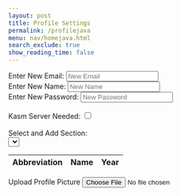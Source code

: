 ```yaml
---
layout: post
title: Profile Settings
permalink: /profilejava
menu: nav/homejava.html
search_exclude: true
show_reading_time: false
---
```

<div class="profile-container">
 <div class="card">
   <form>
     <div>
       <label for="newUid">Enter New Email:</label>
       <input type="text" id="newEmail" placeholder="New Email">
     </div>
     <div>
       <label for="newName">Enter New Name:</label>
       <input type="text" id="newName" placeholder="New Name">
     </div>
      <div>
       <label for="newPassword">Enter New Password:</label>
       <input type="text" id="newPassword" placeholder="New Password">
     </div>
     <br>
     <div>
       <label for="kasmServerNeeded">Kasm Server Needed:
       <input type="checkbox" id="kasmServerNeeded" onclick="toggleKasmServerNeeded()">
       </label>
     </div>
     <br>
     <div>
       <label for="sectionDropdown">Select and Add Section:</label>
       <div class="icon-container">
         <select id="sectionDropdown">
           <!-- Options will be dynamically populated -->
         </select>
         <i class="fas fa-plus" onclick="addSection()"></i>
       </div>
     </div>
     <table>
       <thead>
         <tr>
           <th>Abbreviation</th>
           <th>Name</th>
           <th>Year</th>
         </tr>
       </thead>
       <tbody id="profileResult">
         <!-- Table rows will be dynamically populated -->
       </tbody>
     </table>
     <label for="profilePicture" class="file-icon"> Upload Profile Picture <i class="fas fa-upload"></i> <!-- Replace this with your desired icon -->
     </label>
     <input type="file" id="profilePicture" accept="image/*" onchange="saveProfilePicture()">
     <div class="image-container" id="profileImageBox">
         <!-- Profile picture will be displayed here -->
     </div>
     <p id="profile-message" style="color: red;"></p>
   </form>
 </div>
</div>
<script type="module">
// Import fetchOptions from config.js
import {javaURI, fetchOptions} from '{{site.baseurl}}/assets/js/api/config.js';
// Import functions from config.js
import {putUpdate, postUpdate, deleteData, logoutUserJava } from "{{site.baseurl}}/assets/js/api/profile.js";
// Function to fetch user profile data
async function fetchUserProfile() {
    const URL = javaURI + "/api/person/get"; // Endpoint to fetch user profile data
    try {
        const response = await fetch(URL, fetchOptions);
        if (!response.ok) {
            throw new Error(`Failed to fetch user profile: ${response.status}`);
        }
        const profileData = await response.json();
        // Extract only the pfp field
        const profilePicture = profileData.pfp;
        // Assuming 'pfp' is the key for the profile picture
        // Display the profile picture
        displayUserProfile(profilePicture);
    } catch (error) {
        console.error('Error fetching user profile:', error.message);
        // Handle error display or fallback mechanism
    }
}


function displayUserProfile(profileData) {
    const profileImageBox = document.getElementById('profileImageBox');
    if (profileData.pfp) {
        const img = document.createElement('img');
        img.src = `data:image/jpeg;base64,${profileData.pfp}`;
        img.alt = 'Profile Picture';
        profileImageBox.innerHTML = ''; // Clear existing content
        profileImageBox.appendChild(img); // Append new image element
    } else {
        profileImageBox.innerHTML = '<p>No profile picture available.</p>';
    }


    // Display other profile information as needed
    // Example: Update HTML elements with profileData.username, profileData.email
}


// Function to save profile picture
window.saveProfilePicture = async function () {
    const fileInput = document.getElementById('profilePicture');
    const file = fileInput.files[0];
    if (file) {
        const reader = new FileReader();
        reader.onload = function() {
            const profileImageBox = document.getElementById('profileImageBox');
            profileImageBox.innerHTML = `<img src="${reader.result}" alt="Profile Picture">`;
        };
        reader.readAsDataURL(file);
    }
    if (!file) return;
    try {
        const base64String = await convertToBase64(file);
        await sendProfilePicture(base64String);
        console.log('Profile picture uploaded successfully!');
    } catch (error) {
        console.error('Error uploading profile picture:', error.message);
        // Handle error display or fallback mechanism
    }
}
// Function to convert file to base64
async function convertToBase64(file) {
    return new Promise((resolve, reject) => {
        const reader = new FileReader();
        reader.onload = () => resolve(reader.result.split(',')[1]); // Remove the prefix part of the result
        reader.onerror = error => reject(error);
        reader.readAsDataURL(file);
    });
}
// Function to send profile picture to server
async function sendProfilePicture(base64String) {
   const URL = javaURI + "/api/person/update"; // Adjust endpoint as needed
   // Create options object for PUT request
   const options = {
       URL,
       body: { pfp: base64String },
       message: 'profile-message', // Adjust the message area as needed
       callback: () => {
           console.log('Profile picture uploaded successfully!');
           // Handle success response as needed
       }
   };
   try {
       await postUpdate(options);
   } catch (error) {
       console.error('Error uploading profile picture:', error.message);
   }
}
  // Function to update UI with new UID and change placeholder
window.updateEmailField = function(newEmail) {
  const emailInput = document.getElementById('newEmail');
  emailInput.value = newEmail;
  emailInput.placeholder = newEmail;
}
// Function to update UI with new Name and change placeholder
window.updateNameField = function(newName) {
  const nameInput = document.getElementById('newName');
  nameInput.value = newName;
  nameInput.placeholder = newName;
}
// Function to change UID
window.changeEmail = async function(email) {
   if (email) {
       const URL = javaURI + "/api/person/update"; // Adjusted endpoint
       const options = {
           URL,
           body: { email },// Adjust the message area as needed
           callback: () => {
               alert("You updated your email, so you will automatically be logged out. Be sure to remember your new github id to log in!");
               console.log('Email updated successfully!');
               window.updateEmailField(email);
           }
       };
       try {
           await postUpdate(options);
           await logoutUserJava();
           window.location.href = '/portfolio_2025/duallogin'
       } catch (error) {
           console.error('Error updating Email:', error.message);
       }
   }
}
window.changePassword = async function(password) {
   if (password) {
       const URL = javaURI + "/api/person/update"; // Adjusted endpoint
       const options = {
           URL,
           body: { password }, // Adjust the message area as needed
           callback: () => {
               console.log('Password updated successfully!');
               window.location.href = '/portfolio_2025/duallogin'
           }
       };
     try {
            alert("You updated your password, so you will automatically be logged out. Be sure to remember your password!");
           await postUpdate(options);
           await logoutUserJava();
       } catch (error) {
           console.error('Error updating password:', error.message);
       }
   }
}
// Function to change Name
window.changeName = async function(name) {
   if (name) {
       const URL = javaURI + "/api/person/update";
       const options = {
           URL,
           body: { name },
           callback: () => {
               console.log('Name updated successfully!');
               window.updateNameField(name);
           }
       };
       try {
           await postUpdate(options);
            await logoutUser();       } catch (error) {
           console.error('Error updating Name:', error.message);
       }
   }
}
// Event listener to trigger updateUid function when UID field is changed
document.getElementById('newEmail').addEventListener('change', function() {
    const email = this.value;
    window.changeEmail(email);
});
// Event listener to trigger updateName function when Name field is changed
document.getElementById('newName').addEventListener('change', function() {
    const name = this.value;
    window.changeName(name);
});
document.getElementById('newPassword').addEventListener('change', function() {
    const password = this.value;
    window.changePassword(password);
});
window.fetchKasmServerNeeded = async function() {
 const URL = javaURI + "/api/person/get"; // Adjusted endpoint
 try {
     const response = await fetch(URL, fetchOptions);
     if (!response.ok) {
         throw new Error(`Failed to fetch kasm_server_needed: ${response.status}`);
     }
     const userData = await response.json();
     const kasmServerNeeded = userData.kasmServerNeeded
     // Update checkbox state based on fetched value
     const checkbox = document.getElementById('kasmServerNeeded');
     checkbox.checked = kasmServerNeeded;
 } catch (error) {
     console.error('Error fetching kasm_server_needed:', error.message);
     // Handle error display or fallback mechanism
 }
};
// Function to toggle kasm_server_needed attribute on checkbox change
window.toggleKasmServerNeeded = async function() {
   const checkbox = document.getElementById('kasmServerNeeded');
   const newKasmServerNeeded = checkbox.checked;
   const URL = javaURI + "/api/person/update"; // Adjusted endpoint
   const options = {
       URL,
       body: { kasmServerNeeded: newKasmServerNeeded },
       callback: () => {
           console.log('Kasm Server Needed updated successfully!');
       }
   };
   try {
       await postUpdate(options);
   } catch (error) {
       console.error('Error updating kasm_server_needed:', error.message);
   }
}
   window.fetchEmail = async function() {
    const URL = javaURI + "/api/person/get"; // Adjusted endpoint
    try {
        const response = await fetch(URL, fetchOptions);
        if (!response.ok) {
            throw new Error(`Failed to fetch UID: ${response.status}`);
        }
        const data = await response.json();
        return data.email;
    } catch (error) {
        console.error('Error fetching UID:', error.message);
        return null;
    }
};
// Function to fetch Name from backend
window.fetchName = async function() {
    const URL = javaURI + "/api/person/get"; // Adjusted endpoint
    try {
        const response = await fetch(URL, fetchOptions);
        if (!response.ok) {
            throw new Error(`Failed to fetch Name: ${response.status}`);
        }
        const data = await response.json();
        return data.name;
    } catch (error) {
        console.error('Error fetching Name:', error.message);
        return null;
    }
};
// Function to set placeholders for email and Name
window.setPlaceholders = async function() {
    const emailInput = document.getElementById('newEmail');
    const nameInput = document.getElementById('newName');
    try {
        const email = await window.fetchEmail();
        const name = await window.fetchName();
        if (email !== null) {
            emailInput.placeholder = email;
        }
        if (name !== null) {
            nameInput.placeholder = name;
        }
    } catch (error) {
        console.error('Error setting placeholders:', error.message);
    }
};
// Call fetchPredefinedSections and initializeProfileSetup when DOM content is loaded
document.addEventListener('DOMContentLoaded', async function () {
    try {
        await fetchUserProfile(); // Fetch user profile data
        await fetchKasmServerNeeded();
        await setPlaceholders();
    } catch (error) {
        console.error('Initialization error:', error.message);
        // Handle initialization error gracefully
    }
});
